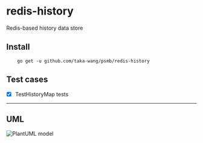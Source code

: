 # redis-history

Redis-based history data store

## Install

```
    go get -u github.com/taka-wang/psmb/redis-history
```

## Test cases

- [x] TestHistoryMap tests


---

## UML 

![PlantUML model](http://plantuml.com/plantuml/svg/5SdR3O0W3030LNG0wB_RL6Y028Nq4UBsnlkzit7gdicb7zLiwGKWk6DfLlrs9KcJZTXYcWCC7mmRkS3oqM6W6Wa8vQQXDhKfR_pd0m00)
